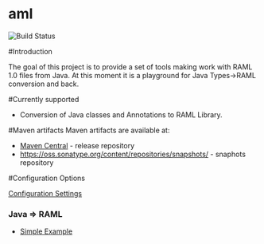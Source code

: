 # aml

![Build Status](https://api.travis-ci.org/OnPositive/aml.svg)

#Introduction

The goal of this project is to provide a set of tools making work with RAML 1.0 files from Java. At this moment it is a playground for Java Types->RAML conversion and back.

#Currently supported

* Conversion of Java classes and Annotations to RAML Library.


#Maven artifacts
Maven artifacts are available at:
 - [Maven Central](http://search.maven.org/#search|ga|1|com.onpositive.aml) - release repository
 - https://oss.sonatype.org/content/repositories/snapshots/ - snaphots repository

#Configuration Options

[Configuration Settings](https://github.com/OnPositive/aml/blob/master/org.aml.java2ramlMaven/README.md)

### Java => RAML
- [Simple Example](/examples/org.aml.example.simple)  
 
